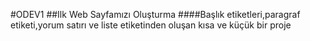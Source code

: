 #ODEV1
##Ilk Web Sayfamızı Oluşturma
####Başlık etiketleri,paragraf etiketi,yorum satırı ve liste etiketinden oluşan kısa ve küçük bir proje
